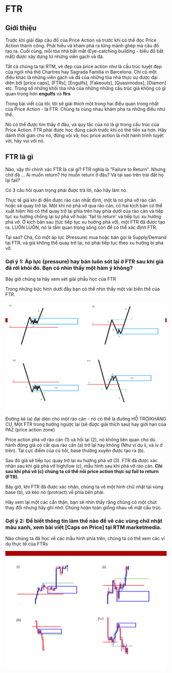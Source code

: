 # FTR

## Giới thiệu

Trước khi giải đáp câu đố của Price Action và trước khi có thể đọc Price Action thành công. Phải hiểu và khám phá ra từng mảnh ghép mà câu đố tạo ra. Cuối cùng, mỗi tòa nhà bắt mắt (Eye-catching building - biểu đồ bắt mắt) được xây dựng từ những viên gạch và đá.

Tất cả chúng ta tại RTM, vẻ đẹp của price action như là cấu trúc tuyệt đẹp của ngôi nhà thờ Chartres hay Sagrada Familia in Barcelona. Chỉ có một điều khác là những viên gạch và đá của những tòa nhà thực sự được đại diện bởi [price caps], [FTRs], [Engulfs], [Fakeouts], [Quasimodos], [Diamon] etc. Trong số những khối tòa nhà của những những cấu trúc giá không có gì quan trọng hơn **engulfs** và **ftrs**

Trong bài viết của tôi, tôi sẽ giải thích một trong hai điều quan trong nhất của Price Action - là FTR. Chúng ta cùng nhau khám pha ra những điều như thế.

Nó có thể được tìm thấy ở đâu, và quy tắc của nó là gì trong cấu trúc của Price Action. FTR phải được học đúng cách trước khi có thê tiến xa hơn. Hãy dành thời gian cho nó, đừng vội vã; học price action là một hành trình tuyệt vời, hãy vui với nó.

## FTR là gì

Nào, vậy thì chính xác FTR là cái gì? FTR nghĩa là "Failure to Return". Nhưng chờ đã ... Ai muốn return? Họ muốn return ở đâu? Và tại sao trên trái đất họ lại fail? 

Có 3 câu hỏi quan trọng phải được trả lời, nào hãy làm nó.

Thực tế giá khi đi đến được rào cản nhất định, một là nó phá vỡ rào cản hoặc sẽ quay trở lại. Một khi nó phá vỡ qua rào cản, có hai kịch bản có thể xuất hiện: Nó có thể quay trở lại phía trên hay phía dưới của rào cản và tiếp tục xu hướng chống lại sự phá vỡ hoặc 'fail to return' và tiếp tục xu hướng phá vỡ. Ở kịch bản sau (tức tiếp tục xu hướng phá vỡ), một FTR đã được tạo ra. LUÔN LUÔN, nó là tầm quan trọng sống còn để có thể xác định FTR.

Tại sao? Chà, Có một áp lực (Pressure) mua hoặc bán gọi là Supply/Demand tại FTR, và giá không thể quay trở lại, nó phải tiếp tục theo xu hướng bị phá vỡ.

### Gợi ý 1: Áp lực (pressure) hay bán luôn sót lại ở FTR sau khi giá đã rời khỏi đó. Bạn có nhìn thấy một hàm ý không?

Bây giờ chúng ta hãy xem xét giải phẫu học của FTR

Trong những bức hình dưới đây bạn có thể nhìn thấy một vài biến thể của FTR.

![](https://github.com/vuongmao/forexcollection/blob/master/SupplyDemandRTM/asset/ftr-variations-pattern.png)

Đường kẻ (a) đại diện cho một rào cản - nó có thể là đường HỖ TRỢ/KHÁNG CỰ, Một FTR trong hướng ngược lại (sẽ được giải thích sau) hay giới hạn của PAZ (price action zone)

Price action phá vỡ rào cản (1) và hồi lại (2), nó không liên quan cho dù hành động giá có cắt qua rào cản (a) trở lại hay không (Như ví dụ ii, và iv ở trên). Tại cực điểm của cú hồi, base thường xuyên được tạo ra (b).

Sau đó giá sẽ tiếp tục quay trở lại xu hướng phá vỡ (3). FTR đã được xác nhận sau khi giá phá vỡ high/low (c), mẫu hình sau khi phá vỡ rào cản. **Chỉ sau khi phá vỡ (c) chúng ta có thể nói price action thực sự fail to return (FTR).**

Bây giờ, khi FTR đã được xác nhận, chúng ta vẽ một hình chữ nhật tại vùng base (b), và kéo nó (protract) về phía bên phải.

Hãy xem lại một các cẩn thận, bạn sẽ nhìn thấy rằng chúng có một chút thay đổi nhưng hãy ghi nhớ: Chúng hoàn toàn giống nhau về mặt cấu trúc.

### Gợi ý 2: Để biết thông tin làm thế nào để vẽ các vùng chữ nhật màu xanh, xem bài viết [Caps on Price] tại RTM marketmedia.

Nào chúng ta đã học về các mẫu hình phía trên, chúng ta có thể xem các ví dụ thực tế của FTRs

![](https://github.com/vuongmao/forexcollection/blob/master/SupplyDemandRTM/asset/ftr-base-real-example.png)

